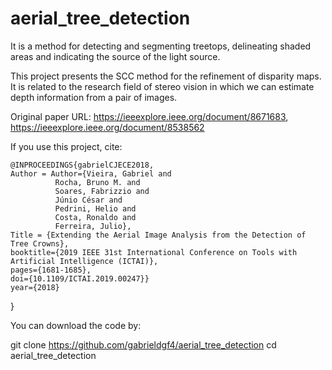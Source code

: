 # aerial_tree_detection
It is a method for detecting and segmenting treetops, delineating shaded areas and indicating the source of the light source.

This project presents the SCC method for the refinement of disparity maps. It is related to the research field of stereo vision in which we can estimate depth information from a pair of images.

Original paper URL: https://ieeexplore.ieee.org/document/8671683, https://ieeexplore.ieee.org/document/8538562

If you use this project, cite:


    @INPROCEEDINGS{gabrielCJECE2018,
    Author = Author={Vieira, Gabriel and 
              Rocha, Bruno M. and
              Soares, Fabrizzio and
              Júnio César and 
              Pedrini, Helio and 
              Costa, Ronaldo and 
              Ferreira, Julio},
    Title = {Extending the Aerial Image Analysis from the Detection of Tree Crowns},
    booktitle={2019 IEEE 31st International Conference on Tools with Artificial Intelligence (ICTAI)}, 
    pages={1681-1685},
    doi={10.1109/ICTAI.2019.00247}}
    year={2018}
  }


You can download the code by:

git clone https://github.com/gabrieldgf4/aerial_tree_detection
cd aerial_tree_detection

